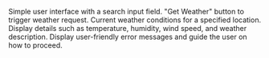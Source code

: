 Simple user interface with a search input field. "Get Weather" button to trigger weather request. Current weather conditions for a specified location. Display details such as temperature, humidity, wind speed, and weather description. Display user-friendly error messages and guide the user on how to proceed.
